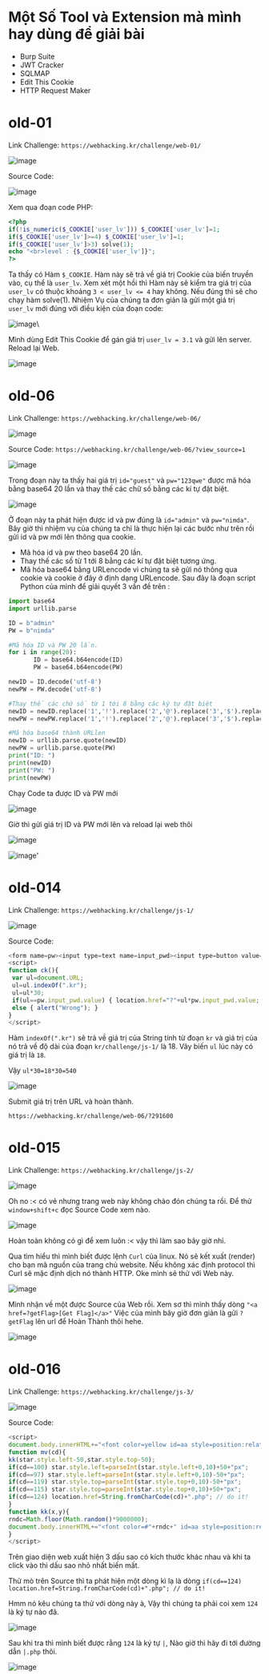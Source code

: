# Một Số Tool và Extension mà mình hay dùng để giải bài
  - Burp Suite
  - JWT Cracker
  - SQLMAP
  - Edit This Cookie
  - HTTP Request Maker

# old-01
 Link Challenge: ```https://webhacking.kr/challenge/web-01/```
 
 ![image](https://user-images.githubusercontent.com/89735990/179356191-8e7d373a-9d0f-4664-b80d-39ac1d28c89d.png)
 
 Source Code:
 
 ![image](https://user-images.githubusercontent.com/89735990/179356233-3b36009f-9e2e-4b7a-8600-575543a0d518.png)
 
 Xem qua đoạn code PHP:
  ```php
  <?php
  if(!is_numeric($_COOKIE['user_lv'])) $_COOKIE['user_lv']=1;
  if($_COOKIE['user_lv']>=4) $_COOKIE['user_lv']=1;
  if($_COOKIE['user_lv']>3) solve(1);
  echo "<br>level : {$_COOKIE['user_lv']}";
?>
```
Ta thấy có Hàm ```$_COOKIE```. Hàm này sẽ trả về giá trị Cookie của biến truyền vào, cụ thể là ```user_lv```.
Xem xét một hồi thì Hàm này sẽ kiểm tra giá trị của ```user_lv``` có thuộc khoảng ```3 < user_lv <= 4``` hay không.
Nếu đúng thì sẽ cho chạy hàm solve(1).
Nhiệm Vụ của chúng ta đơn giản là gửi một giá trị ```user_lv``` mới đúng với điều kiện của đoạn code:

![image](https://user-images.githubusercontent.com/89735990/179356642-3a290016-1dc1-44a2-a86e-12dde9782b32.png)\

Mình dùng Edit This Cookie để gán giá trị ```user_lv = 3.1``` và gửi lên server.
Reload lại Web.

![image](https://user-images.githubusercontent.com/89735990/179356722-dfff0db7-64ef-4814-aabe-103d76029796.png)

# old-06
 Link Challenge: ```https://webhacking.kr/challenge/web-06/```
 
 ![image](https://user-images.githubusercontent.com/89735990/179357637-25f823fb-39cf-4b87-b0c6-615f7efd0821.png)

 Source Code: ``` https://webhacking.kr/challenge/web-06/?view_source=1 ```

 ![image](https://user-images.githubusercontent.com/89735990/179357685-a7c472c1-8250-4f6c-abe5-82e3f5d2518a.png)
 
 Trong đoạn này ta thấy hai giá trị ```id="guest"``` và ```pw="123qwe"``` được mã hóa bằng base64 20 lần và thay thế các chữ số bằng các kí tự đặt biệt.
 
 ![image](https://user-images.githubusercontent.com/89735990/179357854-40d1fb56-d3d3-4e86-8367-4feeb4855bb8.png)

 Ở đoạn này ta phát hiện được id và pw đúng là ```id="admin"``` và ```pw="nimda"```.
 Bây giờ thì nhiệm vụ của chúng ta chỉ là thực hiện lại các bước như trên rồi gửi id và pw mới lên thông qua cookie.
 + Mã hóa id và pw theo base64 20 lần.
 + Thay thế các số từ 1 tới 8 bằng các kí tự đặt biệt tương ứng.
 + Mã hóa base64 bằng URLencode vì chúng ta sẽ gửi nó thông qua cookie và cookie ở đây ở định dạng URLencode.
 Sau đây là đoạn script Python của mình để giải quyết 3 vấn đề trên :
 ```python
 import base64
import urllib.parse

ID = b"admin"
PW = b"nimda"

#Mã hóa ID và PW 20 lần.
for i in range(20):
        ID = base64.b64encode(ID)
        PW = base64.b64encode(PW)

newID = ID.decode('utf-8')
newPW = PW.decode('utf-8')

#Thay thế các chứ số từ 1 tới 8 bằng các ký tự đặt biệt
newID = newID.replace('1','!').replace('2','@').replace('3','$').replace('4','^').replace('5','&').replace('6','*').replace('7','(').replace('8',')')
newPW = newPW.replace('1','!').replace('2','@').replace('3','$').replace('4','^').replace('5','&').replace('6','*').replace('7','(').replace('8',')')

#Mã hóa base64 thành URLlen 
newID = urllib.parse.quote(newID)
newPW = urllib.parse.quote(PW)
print("ID: ")
print(newID)
print("PW: ")
print(newPW)
```
Chạy Code ta được ID và PW mới

![image](https://user-images.githubusercontent.com/89735990/179358739-af5177a7-2f46-46c6-b9e3-700e75a88fc3.png)

Giờ thì gửi giá trị ID và PW mới lên và reload lại web thôi 

![image](https://user-images.githubusercontent.com/89735990/179358833-50e5b309-fc78-4d15-995e-8fd12865af00.png)

![image](https://user-images.githubusercontent.com/89735990/179358895-cef3ac17-262a-4505-a13d-cc3758696677.png)'

# old-014
 Link Challenge: ```https://webhacking.kr/challenge/js-1/```
 
 ![image](https://user-images.githubusercontent.com/89735990/179385821-f212fa43-09fb-452a-8a4d-bcad8f5da9d7.png)

 
 Source Code:
 
 ```js
 <form name=pw><input type=text name=input_pwd><input type=button value="check" onclick=ck()></form>
<script>
function ck(){
  var ul=document.URL;
  ul=ul.indexOf(".kr");
  ul=ul*30;
  if(ul==pw.input_pwd.value) { location.href="?"+ul*pw.input_pwd.value; }
  else { alert("Wrong"); }
}
</script>
```
 Hàm ```indexOf(".kr")``` sẽ trả về giá trị của String tính từ đoạn ``kr`` và giá trị của nó trả về độ dài của đoạn ```kr/challenge/js-1/``` là 18. Vây biến ``ul`` lúc này có giá trị là ```18```.
 
 Vậy ``ul*30=18*30=540`` 
 
 ![image](https://user-images.githubusercontent.com/89735990/179386418-2893fea5-d190-46b2-87bb-722b6e792ffb.png)
 
 Submit giá trị trên URL và hoàn thành.
 
 ``https://webhacking.kr/challenge/web-06/?291600``
 
 # old-015
  Link Challenge: ``https://webhacking.kr/challenge/js-2/``
  
  ![image](https://user-images.githubusercontent.com/89735990/179386655-fefa1923-4e40-4ebe-8026-039a24df6875.png)

  Oh no :< có vẻ nhưng trang web này không chào đón chúng ta rồi.
  Để thử ```window+shift+c``` đọc Source Code xem nào.
  
  ![image](https://user-images.githubusercontent.com/89735990/179386740-92206a2a-8754-4c0e-87ec-1ceacb1dde6d.png)

  Hoàn toàn không có gì để xem luôn :< vậy thì làm sao bây giờ nhỉ.
  
  Qua tìm hiểu thì mình biết được lệnh ``Curl`` của linux. Nó sẽ kết xuất (render) cho bạn mã nguồn của trang chủ website. Nếu không xác định protocol thì Curl sẽ mặc định dịch nó thành HTTP.
  Oke mình sẽ thử với Web này.
  
  ![image](https://user-images.githubusercontent.com/89735990/179386818-24bceab6-0b51-4aa5-aef9-30ca99c4cb5d.png)

  Mình nhận về một được Source của Web rồi. Xem sơ thì mình thấy dòng ``"<a href=?getFlag>[Get Flag]</a>"``
  Việc của mình bây giờ đơn giản là gửi ``?getFlag`` lên url để Hoàn Thành thôi hehe.
  
  ![image](https://user-images.githubusercontent.com/89735990/179386873-a4345606-5a9a-4f46-bdfe-a87ef0bc79fb.png)

  # old-016
  Link Challenge: ```https://webhacking.kr/challenge/js-3/```
  
  ![image](https://user-images.githubusercontent.com/89735990/179389269-86ff8d7e-56c8-4a88-8a29-879456fe9f4e.png)
  
  Source Code:
  
   ```js
   <script> 
document.body.innerHTML+="<font color=yellow id=aa style=position:relative;left:0;top:0>*</font>";
function mv(cd){
  kk(star.style.left-50,star.style.top-50);
  if(cd==100) star.style.left=parseInt(star.style.left+0,10)+50+"px";
  if(cd==97) star.style.left=parseInt(star.style.left+0,10)-50+"px";
  if(cd==119) star.style.top=parseInt(star.style.top+0,10)-50+"px";
  if(cd==115) star.style.top=parseInt(star.style.top+0,10)+50+"px";
  if(cd==124) location.href=String.fromCharCode(cd)+".php"; // do it!
}
function kk(x,y){
  rndc=Math.floor(Math.random()*9000000);
  document.body.innerHTML+="<font color=#"+rndc+" id=aa style=position:relative;left:"+x+";top:"+y+" onmouseover=this.innerHTML=''>*</font>";
}
</script>
```
Trên giao diện web xuất hiện 3 dấu sao có kích thước khác nhau và khi ta click vào thì dấu sao nhỏ nhất biến mất.

Thử mò trên Source thì ta phát hiện một dòng kì lạ là dòng ```if(cd==124) location.href=String.fromCharCode(cd)+".php"; // do it!```

Hmm nó kêu chúng ta thử với dòng này à, Vậy thì chúng ta phải coi xem ``124`` là ký tự nào đã.

![image](https://user-images.githubusercontent.com/89735990/179389432-6aa32def-9579-43bc-b04e-e0a03ad29553.png)

Sau khi tra thì mình biết được rằng ```124``` là ký tự ``|``, Nào giờ thì hãy đi tới đường dẫn ``|.php`` thôi.

![image](https://user-images.githubusercontent.com/89735990/179389478-dd63477d-84b5-49b7-aff6-b2d2268a90d5.png)


